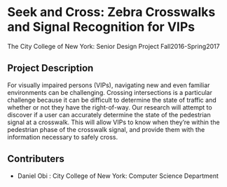 # Seek and Cross: Zebra Crosswalks and Signal Recognition for VIPs
The City College of New York: Senior Design Project Fall2016-Spring2017

## Project Description
For visually impaired persons (VIPs), navigating new and even familiar environments can be challenging. Crossing intersections is a particular challenge because it can be difficult to determine the state of traffic and whether or not they have the right-of-way. Our research will attempt to discover if a user can accurately determine the state of the pedestrian signal at a crosswalk. This will allow VIPs to know when they’re within the pedestrian phase of the crosswalk signal, and provide them with the information necessary to safely cross.

## Contributers
- Daniel Obi : City College of New York: Computer Science Department 
